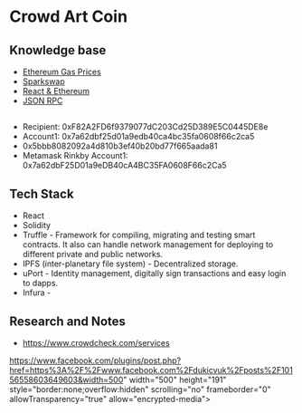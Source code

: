# Crowd Art Coin
## Knowledge base
* [Ethereum Gas Prices](https://medium.com/the-notice-board/silent-but-deadly-the-mystery-of-ethereum-gas-prices-d9c19b86ce71)
* [Sparkswap](https://sparkswap.com/)
* [React & Ethereum](https://levelup.gitconnected.com/https-medium-com-zubairnahmed-react-ethereum-getting-started-with-the-minimum-toolset-required-part-1-of-4-9562efa23d18)
* [JSON RPC](https://github.com/ethereum/wiki/wiki/JSON-RPC#json-rpc-api)

##
* Recipient: 0xF82A2FD6f9379077dC203Cd25D389E5C0445DE8e
* Account1: 0x7a62dbf25d01a9edb40ca4bc35fa0608f66c2ca5
* 0x5bbb8082092a4d810b3ef40b20bd77f665aada81
* Metamask Rinkby Account1: 0x7a62dbF25D01a9eDB40cA4BC35FA0608F66c2Ca5

## Tech Stack
* React
* Solidity
* Truffle - Framework for compiling, migrating and testing smart contracts.  It also can handle network management for deploying to different private and public networks.
* IPFS (inter-planetary file system) - Decentralized storage.
* uPort - Identity management, digitally sign transactions and easy login to dapps.
* Infura - 

## Research and Notes
* https://www.crowdcheck.com/services

https://www.facebook.com/plugins/post.php?href=https%3A%2F%2Fwww.facebook.com%2Fdukicvuk%2Fposts%2F10156558603649603&width=500" width="500" height="191" style="border:none;overflow:hidden" scrolling="no" frameborder="0" allowTransparency="true" allow="encrypted-media"></iframe>
